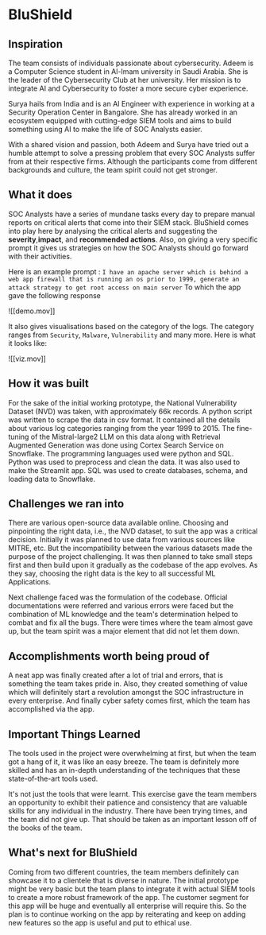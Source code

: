# BluShield


## Inspiration

The team consists of individuals passionate about cybersecurity. Adeem is a Computer Science student in Al-Imam university in Saudi Arabia. She is the leader of the Cybersecurity Club at her university. Her mission is to integrate AI and Cybersecurity to foster a more secure cyber experience. 

Surya hails from India and is an AI Engineer with experience in working at a Security Operation Center in Bangalore. She has already worked in an ecosystem equipped with cutting-edge SIEM tools and aims to build something using AI to make the life of SOC Analysts easier.

With a shared vision and passion, both Adeem and Surya have tried out a humble attempt to solve a pressing problem that every SOC Analysts suffer from at their respective firms. Although the participants come from different backgrounds and culture, the team spirit could not get stronger. 
## What it does

SOC Analysts have a series of mundane tasks every day to prepare manual reports on critical alerts that come into their SIEM stack. BluShield comes into play here by analysing the critical alerts and suggesting the **severity**,**impact**, and **recommended actions**. Also, on giving a very specific prompt it gives us strategies on how the SOC Analysts should go forward with their activities. 

Here is an example prompt :
`I have an apache server which is behind a web app firewall that is running an os prior to 1999, generate an attack strategy to get root access on main server`
To which the app gave the following response


![[demo.mov]]

It also gives visualisations based on the category of the logs. The category ranges from `Security`, `Malware`, `Vulnerability` and many more. Here is what it looks like:

![[viz.mov]]
## How it was built 

For the sake of the initial working prototype, the National Vulnerability Dataset (NVD) was taken, with approximately 66k records. A python script was written to scrape the data in csv format. It contained all the details about various log categories ranging from the year 1999 to 2015. The fine-tuning of the Mistral-large2 LLM on this data along with Retrieval Augmented Generation was done using Cortex Search Service on Snowflake. The programming languages used were python and SQL. Python was used to preprocess and clean the data. It was also used to make the Streamlit app. SQL was used to create databases, schema, and loading data to Snowflake.   

## Challenges we ran into

There are various open-source data available online. Choosing and pinpointing the right data, i.e., the NVD dataset, to suit the app was a critical decision. Initially it was planned to use data from various sources like MITRE, etc. But the incompatibility between the various datasets made the purpose of the project challenging. It was then planned to take small steps first and then build upon it gradually as the codebase of the app evolves. As they say, choosing the right data is the key to all successful ML Applications. 

Next challenge faced was the formulation of the codebase. Official documentations were referred and various errors were faced but the combination of ML knowledge and the team's determination helped to combat and fix all the bugs. There were times where the team almost gave up, but the team spirit was a major element that did not let them down.  

## Accomplishments worth being proud of

A neat app was finally created after a lot of trial and errors, that is something the team takes pride in. Also, they created something of value which will definitely start a revolution amongst the SOC infrastructure in every enterprise. And finally cyber safety comes first, which the team has accomplished via the app.

## Important Things Learned

The tools used in the project were overwhelming at first, but when the team got a hang of it, it was like an easy breeze. The team is definitely more skilled and has an in-depth understanding of the techniques that these state-of-the-art tools used. 

It's not just the tools that were learnt. This exercise gave the team members an opportunity to exhibit their patience and consistency that are valuable skills for any individual in the industry. There have been trying times, and the team did not give up. That should be taken as an important lesson off of the books of the team. 

## What's next for BluShield

Coming from two different countries, the team members definitely can showcase it to a clientele that is diverse in nature. The initial prototype might be very basic but the team plans to integrate it with actual SIEM tools to create a more robust framework of the app. The customer segment for this app will be huge and eventually all enterprise will require this. So the plan is to continue working on the app by reiterating and keep on adding new features so the app is useful and put to ethical use. 

